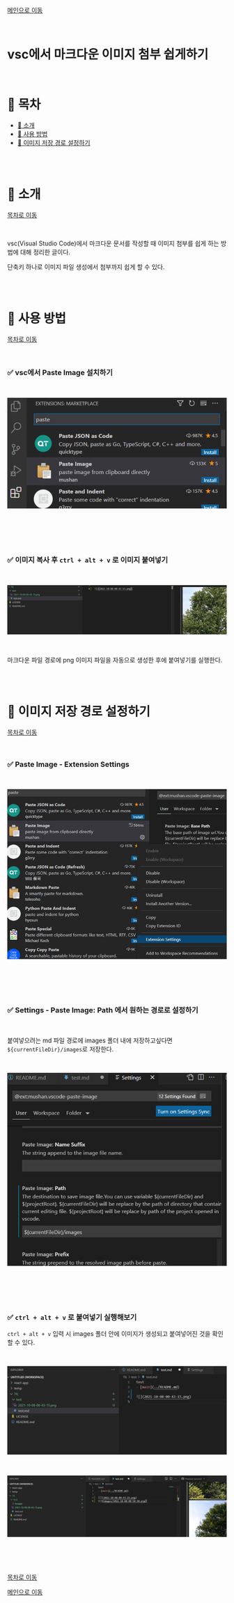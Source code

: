 [메인으로 이동](../README.md)

<br>

# vsc에서 마크다운 이미지 첨부 쉽게하기

<br>

# 📒 목차 <a id="index"></a>

- [📖 소개](#introduction)
- [📖 사용 방법](#how-to-do)
- [📖 이미지 저장 경로 설정하기](#setting-image-path)

<br><br>

# 📖 소개 <a id="introduction"></a>

[목차로 이동](#index)

<br>

vsc(Visual Studio Code)에서 마크다운 문서를 작성할 때 이미지 첨부를 쉽게 하는 방법에 대해 정리한 글이다. <br>

단축키 하나로 이미지 파일 생성에서 첨부까지 쉽게 할 수 있다.

<br><br>

# 📖 사용 방법 <a id="how-to-do"></a> 

[목차로 이동](#index)

<br>

### ✅ vsc에서 Paste Image 설치하기

<br>

![](images/vsc-markdown/2021-10-08-01-20-17.png)

<br><br>



<br>

### ✅ 이미지 복사 후 `ctrl + alt + v` 로 이미지 붙여넣기

<br>

![](images/vsc-markdown/2021-10-08-01-21-15.png)

<br>

마크다운 파일 경로에 png 이미지 파일을 자동으로 생성한 후에 붙여넣기를 실행한다.

<br><br>

# 📖 이미지 저장 경로 설정하기 <a id="setting-image-path"></a>

[목차로 이동](#index)

<br>

### ✅ Paste Image - Extension Settings

<br>

![](images/vsc-markdown/2021-10-08-01-21-43.png)

<br><br>

<br>

### ✅ Settings - Paste Image: Path 에서 원하는 경로로 설정하기

<br>

붙여넣으려는 md 파일 경로에 images 폴더 내에 저장하고싶다면 `${currentFileDir}/images`로 저장한다.

<br>

![](images/vsc-markdown/2021-10-08-01-21-54.png)

<br><br>

<br>

### ✅ `ctrl + alt + v` 로 붙여넣기 실행해보기

`ctrl + alt + v` 입력 시 images 폴더 안에 이미지가 생성되고 붙여넣어진 것을 확인할 수 있다.

<br>

![](images/vsc-markdown/2021-10-08-01-21-59.png)

<br>

![](images/vsc-markdown/2021-10-08-01-22-10.png)


<br><br><br>

[목차로 이동](#index)

[메인으로 이동](../README.md)